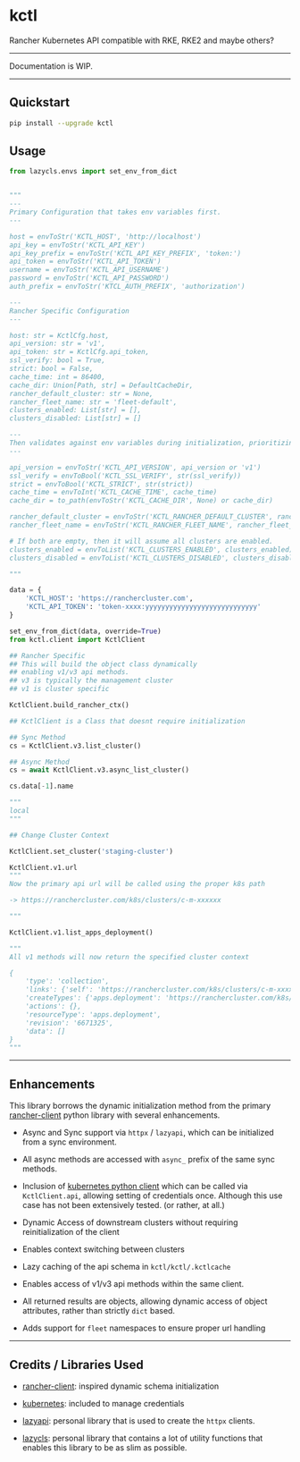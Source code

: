 # kctl
Rancher Kubernetes API compatible with  RKE, RKE2 and maybe others?

---

Documentation is WIP.

---

## Quickstart

```bash
pip install --upgrade kctl
```


## Usage

```python
from lazycls.envs import set_env_from_dict


"""
---
Primary Configuration that takes env variables first.
---

host = envToStr('KCTL_HOST', 'http://localhost')
api_key = envToStr('KCTL_API_KEY')
api_key_prefix = envToStr('KCTL_API_KEY_PREFIX', 'token:')
api_token = envToStr('KCTL_API_TOKEN')
username = envToStr('KCTL_API_USERNAME')
password = envToStr('KCTL_API_PASSWORD')
auth_prefix = envToStr('KTCL_AUTH_PREFIX', 'authorization')

---
Rancher Specific Configuration
---

host: str = KctlCfg.host,
api_version: str = 'v1',
api_token: str = KctlCfg.api_token,
ssl_verify: bool = True,
strict: bool = False,
cache_time: int = 86400,
cache_dir: Union[Path, str] = DefaultCacheDir,
rancher_default_cluster: str = None,
rancher_fleet_name: str = 'fleet-default',
clusters_enabled: List[str] = [],
clusters_disabled: List[str] = []

---
Then validates against env variables during initialization, prioritizing env variables.
---

api_version = envToStr('KCTL_API_VERSION', api_version or 'v1')
ssl_verify = envToBool('KCTL_SSL_VERIFY', str(ssl_verify))
strict = envToBool('KCTL_STRICT', str(strict))
cache_time = envToInt('KCTL_CACHE_TIME', cache_time)
cache_dir = to_path(envToStr('KCTL_CACHE_DIR', None) or cache_dir)

rancher_default_cluster = envToStr('KCTL_RANCHER_DEFAULT_CLUSTER', rancher_default_cluster)
rancher_fleet_name = envToStr('KCTL_RANCHER_FLEET_NAME', rancher_fleet_name)

# If both are empty, then it will assume all clusters are enabled.
clusters_enabled = envToList('KCTL_CLUSTERS_ENABLED', clusters_enabled)
clusters_disabled = envToList('KCTL_CLUSTERS_DISABLED', clusters_disabled)

"""

data = {
    'KCTL_HOST': 'https://ranchercluster.com',
    'KCTL_API_TOKEN': 'token-xxxx:yyyyyyyyyyyyyyyyyyyyyyyyyyyy'
}

set_env_from_dict(data, override=True)
from kctl.client import KctlClient

## Rancher Specific
## This will build the object class dynamically
## enabling v1/v3 api methods.
## v3 is typically the management cluster
## v1 is cluster specific

KctlClient.build_rancher_ctx()

## KctlClient is a Class that doesnt require initialization

## Sync Method
cs = KctlClient.v3.list_cluster()

## Async Method
cs = await KctlClient.v3.async_list_cluster()

cs.data[-1].name

"""
local
"""

## Change Cluster Context

KctlClient.set_cluster('staging-cluster')

KctlClient.v1.url
"""
Now the primary api url will be called using the proper k8s path

-> https://ranchercluster.com/k8s/clusters/c-m-xxxxxx

"""

KctlClient.v1.list_apps_deployment()

"""
All v1 methods will now return the specified cluster context

{
    'type': 'collection', 
    'links': {'self': 'https://ranchercluster.com/k8s/clusters/c-m-xxxxxx/v1/apps.deployments/fleet-default'}, 
    'createTypes': {'apps.deployment': 'https://ranchercluster.com/k8s/clusters/c-m-xxxxxx/v1/apps.deployments'}, 
    'actions': {}, 
    'resourceType': 'apps.deployment', 
    'revision': '6671325', 
    'data': []
}
"""

```

---

## Enhancements

This library borrows the dynamic initialization method from the primary [rancher-client](https://github.com/rancher/client-python) python library with several enhancements.

- Async and Sync support via `httpx` / `lazyapi`, which can be initialized from a sync environment.

- All async methods are accessed with `async_` prefix of the same sync methods.

- Inclusion of [kubernetes python client](https://github.com/kubernetes-client/python) which can be called via `KctlClient.api`, allowing setting of credentials once. Although this use case has not been extensively tested. (or rather, at all.)

- Dynamic Access of downstream clusters without requiring reinitialization of the client

- Enables context switching between clusters

- Lazy caching of the api schema in `kctl/kctl/.kctlcache`

- Enables access of v1/v3 api methods within the same client.

- All returned results are objects, allowing dynamic access of object attributes, rather than strictly `dict` based.

- Adds support for `fleet` namespaces to ensure proper url handling

---

## Credits / Libraries Used

- [rancher-client](https://github.com/rancher/client-python): inspired dynamic schema initialization

- [kubernetes](https://github.com/kubernetes-client/python): included to manage credentials

- [lazyapi](https://github.com/trisongz/lazyapi): personal library that is used to create the `httpx` clients.

- [lazycls](https://github.com/trisongz/lazycls): personal library that contains a lot of utility functions that enables this library to be as slim as possible.

